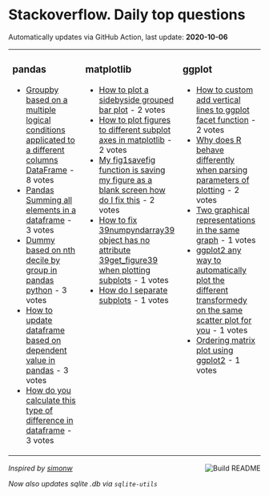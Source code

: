 # Stackoverflow. Daily top questions 

Automatically updates via GitHub Action, last update: **<!-- date starts -->2020-10-06<!-- date ends -->**


<table><tr><td valign="top" width="33%">

### pandas
<!-- pandas starts -->
* [Groupby based on a multiple logical conditions applicated to a different columns DataFrame](https://stackoverflow.com/questions/64220438/groupby-based-on-a-multiple-logical-conditions-applicated-to-a-different-columns) - 8 votes
* [Pandas Summing all elements in a dataframe](https://stackoverflow.com/questions/64217914/pandas-summing-all-elements-in-a-dataframe) - 3 votes
* [Dummy based on nth decile by group in pandas python](https://stackoverflow.com/questions/64229381/dummy-based-on-nth-decile-by-group-in-pandas-python) - 3 votes
* [How to update dataframe based on dependent value in pandas](https://stackoverflow.com/questions/64220021/how-to-update-dataframe-based-on-dependent-value-in-pandas) - 3 votes
* [How do you calculate this type of difference in dataframe](https://stackoverflow.com/questions/64226309/how-do-you-calculate-this-type-of-difference-in-dataframe) - 3 votes
<!-- pandas ends -->
</td><td valign="top" width="34%">


### matplotlib
<!-- matplotlib starts -->
* [How to plot a sidebyside grouped bar plot](https://stackoverflow.com/questions/64234413/how-to-plot-a-side-by-side-grouped-bar-plot) - 2 votes
* [How to plot figures to different subplot axes in matplotlib](https://stackoverflow.com/questions/64230269/how-to-plot-figures-to-different-subplot-axes-in-matplotlib) - 2 votes
* [My fig1savefig function is saving my figure as a blank screen how do I fix this](https://stackoverflow.com/questions/64218519/my-fig1-savefig-function-is-saving-my-figure-as-a-blank-screen-how-do-i-fix-thi) - 2 votes
* [How to fix 39numpyndarray39 object has no attribute 39get_figure39 when plotting subplots](https://stackoverflow.com/questions/64229894/how-to-fix-numpy-ndarray-object-has-no-attribute-get-figure-when-plotting-su) - 1 votes
* [How do I separate subplots](https://stackoverflow.com/questions/64218722/how-do-i-separate-subplots) - 1 votes
<!-- matplotlib ends -->
</td><td valign="top" width="34%">


### ggplot
<!-- ggplot2 starts -->
* [How to custom add vertical lines to ggplot facet function](https://stackoverflow.com/questions/64228622/how-to-custom-add-vertical-lines-to-ggplot-facet-function) - 2 votes
* [Why does R behave differently when parsing parameters of plotting](https://stackoverflow.com/questions/64225704/why-does-r-behave-differently-when-parsing-parameters-of-plotting) - 2 votes
* [Two graphical representations in the same graph](https://stackoverflow.com/questions/64234632/two-graphical-representations-in-the-same-graph) - 1 votes
* [ggplot2  any way to automatically plot the different transformedy on the same scatter plot for you](https://stackoverflow.com/questions/64226316/ggplot2-any-way-to-automatically-plot-the-different-transformed-y-on-the-same) - 1 votes
* [Ordering matrix plot using ggplot2](https://stackoverflow.com/questions/64219566/ordering-matrix-plot-using-ggplot2) - 1 votes
<!-- ggplot2 ends -->
</td></tr></table>

<a href="https://github.com/hp0404/hp0404/actions"><img src="https://github.com/hp0404/hp0404/workflows/Build%20README/badge.svg" align="right" alt="Build README"></a> <p>*Inspired by  [simonw](https://github.com/simonw/simonw)*</p> <p> *Now also updates sqlite .db via `sqlite-utils`* </p>
